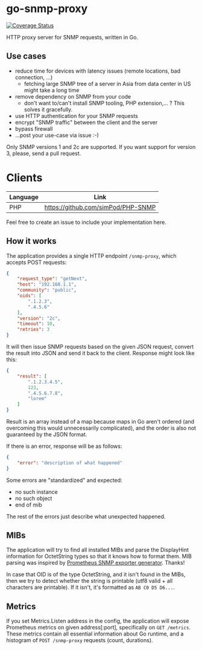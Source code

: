 go-snmp-proxy
=============

[![Coverage Status](https://coveralls.io/repos/github/grongor/go-snmp-proxy/badge.svg)](https://coveralls.io/github/grongor/go-snmp-proxy)

HTTP proxy server for SNMP requests, written in Go.

Use cases
---------

- reduce time for devices with latency issues (remote locations, bad connection, ...)
  - fetching large SNMP tree of a server in Asia from data center in US might take a long time
- remove dependency on SNMP from your code
  - don't want to/can't install SNMP tooling, PHP extension,... ? This solves it gracefully.
- use HTTP authentication for your SNMP requests
- encrypt "SNMP traffic" between the client and the server
- bypass firewall
- ...post your use-case via issue :-)

Only SNMP versions 1 and 2c are supported. If you want support for version 3, please, send a pull request.

Clients
=======

| Language | Link                               |
|----------|------------------------------------|
| PHP      | https://github.com/simPod/PHP-SNMP |

Feel free to create an issue to include your implementation here.

How it works
------------

The application provides a single HTTP endpoint `/snmp-proxy`, which accepts POST requests:
```json
{
    "request_type": "getNext",
    "host": "192.168.1.1",
    "community": "public",
    "oids": [
        ".1.2.3",
        ".4.5.6"
    ],
    "version": "2c",
    "timeout": 10,
    "retries": 3
}
```

It will then issue SNMP requests based on the given JSON request, convert the result into JSON and send it back
to the client. Response might look like this:
```json
{
    "result": [
        ".1.2.3.4.5",
        123,
        ".4.5.6.7.8",
        "lorem"
    ]
}
```

Result is an array instead of a map because maps in Go aren't ordered (and overcoming this would unnecessarily
complicated), and the order is also not guaranteed by the JSON format.

If there is an error, response will be as follows:
```json
{
    "error": "description of what happened"
}
```

Some errors are "standardized" and expected:
 - no such instance
 - no such object
 - end of mib

The rest of the errors just describe what unexpected happened.

MIBs
----

The application will try to find all installed MIBs and parse the DisplayHint information for OctetString types
so that it knows how to format them. MIB parsing was inspired by
[Prometheus SNMP exporter generator](https://github.com/prometheus/snmp_exporter/tree/master/generator). Thanks!

In case that OID is of the type OctetString, and it isn't found in the MIBs, then we try to detect whether the string
is printable (utf8 valid + all characters are printable). If it isn't, it's formatted as `AB C0 D5 D6...`.

Metrics
-------

If you set Metrics.Listen address in the config, the application will expose Prometheus metrics on given address[:port],
specifically on `GET /metrics`. These metrics contain all essential information about Go runtime, and a histogram
of `POST /snmp-proxy` requests (count, durations).
